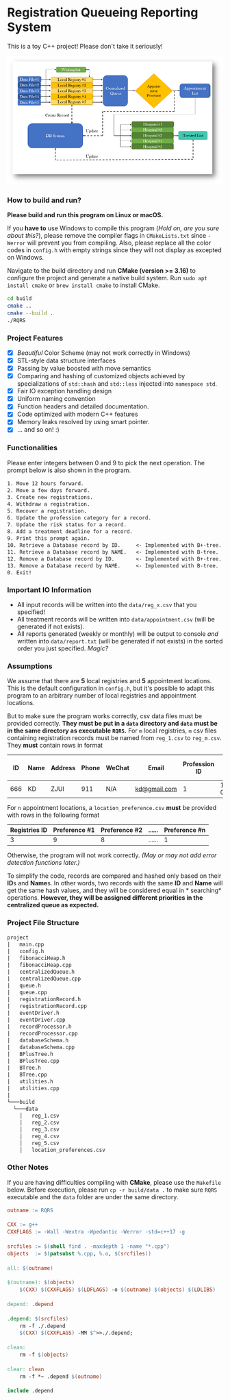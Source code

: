 # Registration Queueing Reporting System
This is a toy C++ project! Please don't take it seriously!

<p align="center">
  <img src="https://github.com/Brant-Skywalker/RQRS/blob/main/assets/sys_architecture.png?raw=true" alt="Image made by @CCRHuluPig."/>
</p>


### How to build and run?

**Please build and run this program on Linux or macOS.**

If you **have to** use Windows to compile this program (*Hold on, are you sure about this?*), please remove the compiler
flags in `CMakeLists.txt` since `-Werror`
will prevent you from compiling. Also, please replace all the color codes in `config.h` with empty strings since they
will not
display as excepted on Windows.

Navigate to the build directory and run **CMake (version >= 3.16)** to configure the project and generate a native build
system. Run `sudo apt install cmake` or `brew install cmake` to install CMake.

```bash
cd build
cmake ..
cmake --build .
./RQRS
```

### Project Features

- [x] *Beautiful* Color Scheme (may not work correctly in Windows)
- [x] STL-style data structure interfaces
- [x] Passing by value boosted with move semantics
- [x] Comparing and hashing of customized objects achieved by specializations of `std::hash` and `std::less` injected
  into `namespace std`.
- [x] Fair IO exception handling design
- [x] Uniform naming convention
- [x] Function headers and detailed documentation.
- [x] Code optimized with modern C++ features
- [x] Memory leaks resolved by using smart pointer.
- [x] ... and so on! :)

### Functionalities

Please enter integers between 0 and 9 to pick the next operation.
The prompt below is also shown in the program.

    1. Move 12 hours forward.
    2. Move a few days forward.
    3. Create new registrations.
    4. Withdraw a registration.
    5. Recover a registration.
    6. Update the profession category for a record.
    7. Update the risk status for a record.
    8. Add a treatment deadline for a record.
    9. Print this prompt again.
    10. Retrieve a Database record by ID.     <- Implemented with B+-tree.
    11. Retrieve a Database record by NAME.   <- Implemented with B-tree.
    12. Remove a Database record by ID.       <- Implemented with B+-tree.
    13. Remove a Database record by NAME.     <- Implemented with B-tree.
    0. Exit!

### Important IO Information

* All input records will be written into the `data/reg_x.csv` that you specified!
* All treatment records will be written into `data/appointment.csv` (will be generated if not exists).
* All reports generated (weekly or monthly) will be output to console *and* written into `data/report.txt` (will be
  generated
  if not exists) in the sorted order you just specified. *Magic?*

### Assumptions

We assume that there are **5** local registries and **5** appointment locations. This is the default configuration
in `config.h`, but it's possible to adapt this program to an arbitrary number of local registries and appointment
locations.

But to make sure the program works correctly, csv data files must be provided correctly. **They must be put in a `data`
directory and `data` must be in the same directory as executable `RQRS`.** For `m` local registries, `m`
csv files containing registration records must be named from `reg_1.csv` to
`reg_m.csv`. They **must** contain rows in format

| ID  | Name | Address | Phone | WeChat | Email        | Profession ID | Date of Birth | Risk Status | Registry ID |
|-----|------|---------|-------|--------|--------------|---------------|---------------|-------------|-------------|
| 666 | KD   | ZJUI    | 911   | N/A    | kd@gmail.com | 1             | 1900-01-01    | 0           | 1           |

For `n` appointment locations, a `location_preference.csv` **must** be provided with rows in the following format

| Registries ID | Preference #1 | Preference #2 | ...... | Preference #n |
|---------------|---------------|---------------|--------|---------------|
| 3             | 9             | 8             | ...... | 1             |

Otherwise, the program will not work correctly. *(May or may not add error detection functions later.)*

To simplify the code, records are compared and hashed only based on their **ID**s and **Name**s. In other words, two
records with the same **ID** and **Name** will get the same hash values, and they will be considered equal in *
searching* operations. **However, they will be assigned different priorities in the centralized queue as expected.**


### Project File Structure

```
project
|   main.cpp
|   config.h
|   fibonacciHeap.h
|   fibonacciHeap.cpp
|   centralizedQueue.h
|   centralizedQueue.cpp
|   queue.h
|   queue.cpp
|   registrationRecord.h
|   registrationRecord.cpp
|   eventDriver.h
|   eventDriver.cpp
|   recordProcessor.h
|   recordProcessor.cpp
|   databaseSchema.h
|   databaseSchema.cpp
|   BPlusTree.h
|   BPlusTree.cpp
|   BTree.h
|   BTree.cpp
|   utilities.h
|   utilities.cpp
|
└───build
  └───data
    │   reg_1.csv
    │   reg_2.csv
    │   reg_3.csv
    │   reg_4.csv
    │   reg_5.csv
    │   location_preferences.csv
```

### Other Notes

If you are having difficulties compiling with **CMake**, please use the `Makefile` below.
Before execution, please run `cp -r build/data .` to make sure `RQRS` executable and the `data` folder are under the
same directory.

```makefile
outname := RQRS

CXX := g++
CXXFLAGS := -Wall -Wextra -Wpedantic -Werror -std=c++17 -g

srcfiles := $(shell find . -maxdepth 1 -name "*.cpp")
objects  := $(patsubst %.cpp, %.o, $(srcfiles))

all: $(outname)

$(outname): $(objects)
	$(CXX) $(CXXFLAGS) $(LDFLAGS) -o $(outname) $(objects) $(LDLIBS)

depend: .depend

.depend: $(srcfiles)
	rm -f ./.depend
	$(CXX) $(CXXFLAGS) -MM $^>>./.depend;

clean:
	rm -f $(objects)

clear: clean
	rm -f *~ .depend $(outname)

include .depend
```
